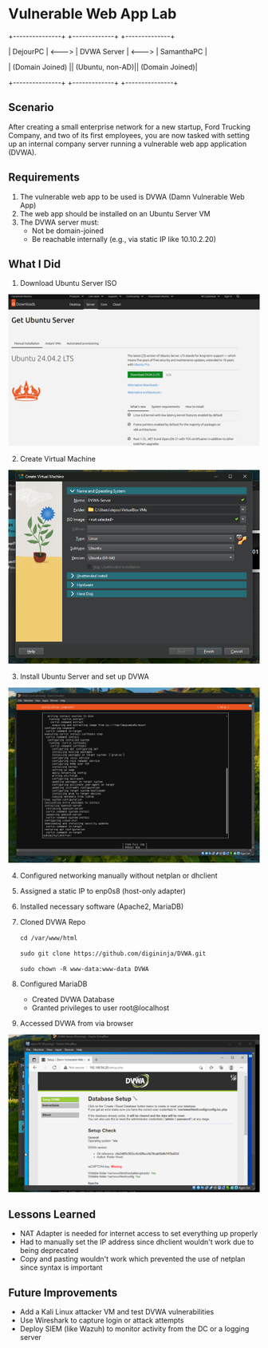 # Vulnerable Web App Lab

+---------------+ +-------------+ +--------------+

| DejourPC | <---> | DVWA Server | <---> | SamanthaPC |

| (Domain Joined)  || (Ubuntu, non-AD)|| (Domain Joined)|

+---------------+ +-------------+ +---------------+


## Scenario
After creating a small enterprise network for a new startup, Ford Trucking Company, and two of its first employees, you are now tasked with setting up an internal company server running a vulnerable web app application (DVWA).

## Requirements

1. The vulnerable web app to be used is DVWA (Damn Vulnerable Web App)
2. The web app should be installed on an Ubuntu Server VM
3. The DVWA server must:
    - Not be domain-joined
    - Be reachable internally (e.g., via static IP like 10.10.2.20)

## What I Did

1. Download Ubuntu Server ISO
<img src="/images/download_ubuntu_server.png" alt="" width=600/>

2. Create Virtual Machine
<img src="/images/create_virtual_machine.png" alt="" width=600/>

3. Install Ubuntu Server and set up DVWA
<img src="/images/install_ubuntu.png" alt="" width=600/>

4. Configured networking manually without netplan or dhclient

5. Assigned a static IP to enp0s8 (host-only adapter)

6. Installed necessary software (Apache2, MariaDB)

7. Cloned DVWA Repo
    
    `cd /var/www/html`
    
    `sudo git clone https://github.com/digininja/DVWA.git`
    
    `sudo chown -R www-data:www-data DVWA`

8. Configured MariaDB
    - Created DVWA Database
    - Granted privileges to user root@localhost

9. Accessed DVWA from via browser
<img src="/images/access_dvwa.png" alt="" width=600/> 

## Lessons Learned
- NAT Adapter is needed for internet access to set everything up properly
- Had to manually set the IP address since dhclient wouldn't work due to being deprecated
- Copy and pasting wouldn't work which prevented the use of netplan since syntax is important

## Future Improvements
- Add a Kali Linux attacker VM and test DVWA vulnerabilities
- Use Wireshark to capture login or attack attempts
- Deploy SIEM (like Wazuh) to monitor activity from the DC or a logging server

    
